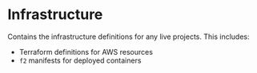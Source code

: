 # Infrastructure

Contains the infrastructure definitions for any live projects. This includes:

* Terraform definitions for AWS resources
* `f2` manifests for deployed containers
